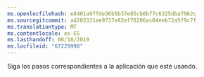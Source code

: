 ```yaml
---
ms.openlocfilehash: e8401a97fde36b5b37e85cb8bf7c6325dba7962c
ms.sourcegitcommit: ad203331ee9737e82ef70206ac04eeb72a5f9c7f
ms.translationtype: MT
ms.contentlocale: es-ES
ms.lasthandoff: 06/18/2019
ms.locfileid: "67229998"
---
```

Siga los pasos correspondientes a la aplicación que esté usando.